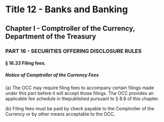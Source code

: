 
# Title 12 - Banks and Banking
## Chapter I - Comptroller of the Currency, Department of the Treasury
### PART 16 - SECURITIES OFFERING DISCLOSURE RULES
#### § 16.33 Filing fees.
##### Notice of Comptroller of the Currency Fees

(a) The OCC may require filing fees to accompany certain filings made under this part before it will accept those filings. The OCC provides an applicable fee schedule in thepublished pursuant to § 8.8 of this chapter.

(b) Filing fees must be paid by check payable to the Comptroller of the Currency or by other means acceptable to the OCC.
